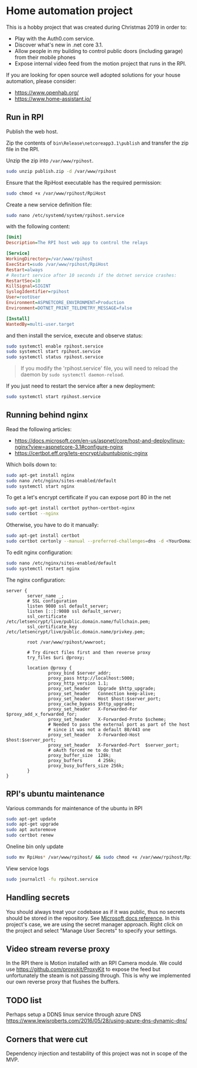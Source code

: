 # Home automation project

This is a hobby project that was created during Christmas 2019 in order to:
- Play with the Auth0.com service.
- Discover what's new in .net core 3.1.
- Allow people in my building to control public doors (including garage) from their mobile phones
- Expose internal video feed from the motion project that runs in the RPI.

If you are looking for open source well adopted solutions for your house automation, please consider:
- https://www.openhab.org/
- https://www.home-assistant.io/

## Run in RPI

Publish the web host.

Zip the contents of `bin\Release\netcoreapp3.1\publish` and transfer the zip file in the RPI.

Unzip the zip into `/var/www/rpihost`.
``` bash
sudo unzip publish.zip -d /var/www/rpihost
```

Ensure that the RpiHost executable has the required permission:
``` bash
sudo chmod +x /var/www/rpihost/RpiHost
```

Create a new service definition file:
```  bash
sudo nano /etc/systemd/system/rpihost.service
```

with the following content:

``` ini
[Unit]
Description=The RPI host web app to control the relays

[Service]
WorkingDirectory=/var/www/rpihost
ExecStart=sudo /var/www/rpihost/RpiHost
Restart=always
# Restart service after 10 seconds if the dotnet service crashes:
RestartSec=10
KillSignal=SIGINT
SyslogIdentifier=rpihost
User=rootUser
Environment=ASPNETCORE_ENVIRONMENT=Production
Environment=DOTNET_PRINT_TELEMETRY_MESSAGE=false

[Install]
WantedBy=multi-user.target
```

and then install the service, execute and observe status:

``` bash
sudo systemctl enable rpihost.service
sudo systemctl start rpihost.service
sudo systemctl status rpihost.service
```

> If you modify the 'rpihost.service' file, you will need to reload the daemon by `sudo systemctl daemon-reload`. 

If you just need to restart the service after a new deployment:

``` bash
sudo systemctl start rpihost.service
```

## Running behind nginx

Read the following articles:
- https://docs.microsoft.com/en-us/aspnet/core/host-and-deploy/linux-nginx?view=aspnetcore-3.1#configure-nginx
- https://certbot.eff.org/lets-encrypt/ubuntubionic-nginx

Which boils down to:
``` bash
sudo apt-get install nginx
sudo nano /etc/nginx/sites-enabled/default
sudo systemctl start nginx
```

To get a let's encrypt certificate if you can expose port 80 in the net

``` bash
sudo apt-get install certbot python-certbot-nginx
sudo certbot --nginx
```

Otherwise, you have to do it manually:
``` bash
sudo apt-get install certbot
sudo certbot certonly --manual --preferred-challenges=dns -d <YourDomain> -m <YourEmail>
```

To edit nginx configuration:
``` bash
sudo nano /etc/nginx/sites-enabled/default
sudo systemctl restart nginx
```

The nginx configuration:
``` config
server {
        server_name _;
        # SSL configuration
        listen 9080 ssl default_server;
        listen [::]:9080 ssl default_server;
        ssl_certificate /etc/letsencrypt/live/public.domain.name/fullchain.pem;
        ssl_certificate_key /etc/letsencrypt/live/public.domain.name/privkey.pem;

        root /var/www/rpihost/wwwroot;

        # Try direct files first and then reverse proxy
        try_files $uri @proxy;

        location @proxy {
                proxy_bind $server_addr;
                proxy_pass http://localhost:5000;
                proxy_http_version 1.1;
                proxy_set_header   Upgrade $http_upgrade;
                proxy_set_header   Connection keep-alive;
                proxy_set_header   Host $host:$server_port;
                proxy_cache_bypass $http_upgrade;
                proxy_set_header   X-Forwarded-For $proxy_add_x_forwarded_for;
                proxy_set_header   X-Forwarded-Proto $scheme;
                # Needed to pass the external port as part of the host 
                # since it was not a default 80/443 one
                proxy_set_header   X-Forwarded-Host  $host:$server_port;
                proxy_set_header   X-Forwarded-Port  $server_port;
                # oAuth forced me to do that
                proxy_buffer_size  128k;
                proxy_buffers      4 256k;
                proxy_busy_buffers_size 256k;
        }
}
```

## RPI's ubuntu maintenance

Various commands for maintenance of the ubuntu in RPI

``` bash
sudo apt-get update
sudo apt-get upgrade
sudo apt autoremove
sudo certbot renew
```

Oneline bin only update
``` bash
sudo mv RpiHos* /var/www/rpihost/ && sudo chmod +x /var/www/rpihost/RpiHost && sudo systemctl restart rpihost && ls -la /var/www/rpihost/ 
```

View service logs
```bash
sudo journalctl -fu rpihost.service
```


## Handling secrets

You should always treat your codebase as if it was public, thus no secrets should be stored in the repository. See [Microsoft docs reference](https://docs.microsoft.com/en-us/aspnet/core/security/app-secrets?view=aspnetcore-3.1).
In this project's case, we are using the secret manager approach. Right click on the project and select "Manage User Secrets" to specify your settings.

## Video stream reverse proxy

In the RPI there is Motion installed with an RPI Camera module. We could use https://github.com/proxykit/ProxyKit to expose the feed but unfortunately the steam is not passing through. This is why we implemented our own reverse proxy that flushes the buffers.


## TODO list

Perhaps setup a DDNS linux service through azure DNS
https://www.lewisroberts.com/2016/05/28/using-azure-dns-dynamic-dns/


## Corners that were cut

Dependency injection and testability of this project was not in scope of the MVP.
